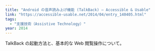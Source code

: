 ```yaml
---
title: "Android の音声読み上げ機能 (TalkBack) — Accessible & Usable"
link: "https://accessible-usable.net/2014/04/entry_140405.html"
tags:
  - "支援技術（Assistive Technology）"
year: 2014
---
```


TalkBack の起動方法と、基本的な Web 閲覧操作について。
